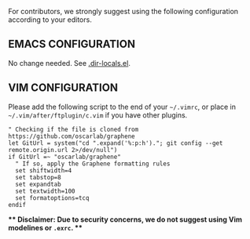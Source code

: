 For contributors, we strongly suggest using the following configuration
according to your editors.

## EMACS CONFIGURATION

No change needed. See [.dir-locals.el](.dir-locals.el).

## VIM CONFIGURATION

Please add the following script to the end of your `~/.vimrc`,
or place in `~/.vim/after/ftplugin/c.vim` if you have other plugins.

```
" Checking if the file is cloned from https://github.com/oscarlab/graphene
let GitUrl = system("cd ".expand('%:p:h')."; git config --get remote.origin.url 2>/dev/null")
if GitUrl =~ "oscarlab/graphene"
  " If so, apply the Graphene formatting rules
  set shiftwidth=4
  set tabstop=8
  set expandtab
  set textwidth=100
  set formatoptions=tcq
endif
```

__** Disclaimer: Due to security concerns, we do not suggest using Vim modelines or `.exrc`. **__
